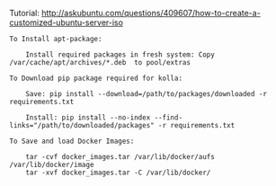 Tutorial: http://askubuntu.com/questions/409607/how-to-create-a-customized-ubuntu-server-iso

	To Install apt-package:

		Install required packages in fresh system: Copy /var/cache/apt/archives/*.deb  to pool/extras
		
	To Download pip package required for kolla:

		Save: pip install --download=/path/to/packages/downloaded -r requirements.txt

		Install: pip install --no-index --find-links="/path/to/downloaded/packages" -r requirements.txt

	To Save and load Docker Images:

		tar -cvf docker_images.tar /var/lib/docker/aufs /var/lib/docker/image
		tar -xvf docker_images.tar -C /var/lib/docker/
